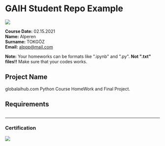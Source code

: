 # GAIH Student Repo Example
![](img/logo.png)

**Course Date:** 02.15.2021  
**Name:** Alperen  
**Surname:** TOKGÖZ  
**Email:** alppp@mail.com  

**Note:** Your homeworks can be formats like ".ipynb" and ".py". **Not ".txt" files!!** Make sure that your codes works.  

## Project Name
globalaihub.com Python Course HomeWork and Final Project.

## Requirements
```

```
---

### Certification
![](img/certificate_ex.png)

